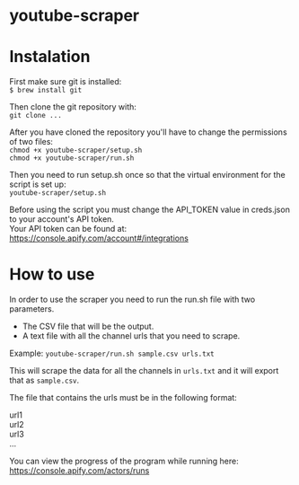 # youtube-scraper

# Instalation

First make sure git is installed:<br>
`$ brew install git`

Then clone the git repository with:<br>
`git clone ...`

After you have cloned the repository you'll have to change the permissions of two files:<br>
`chmod +x youtube-scraper/setup.sh`<br>
`chmod +x youtube-scraper/run.sh`

Then you need to run setup.sh once so that the virtual environment for the script is set up:<br>
`youtube-scraper/setup.sh`

Before using the script you must change the API_TOKEN value in creds.json to your account's API token.<br>
Your API token can be found at: https://console.apify.com/account#/integrations

# How to use

In order to use the scraper you need to run the run.sh file with two parameters.
 - The CSV file that will be the output.
 - A text file with all the channel urls that you need to scrape.
 
Example:
`youtube-scraper/run.sh sample.csv urls.txt`

This will scrape the data for all the channels in `urls.txt` and it will export that as `sample.csv`.

The file that contains the urls must be in the following format:

url1<br>
url2<br>
url3<br>
...

You can view the progress of the program while running here: https://console.apify.com/actors/runs
